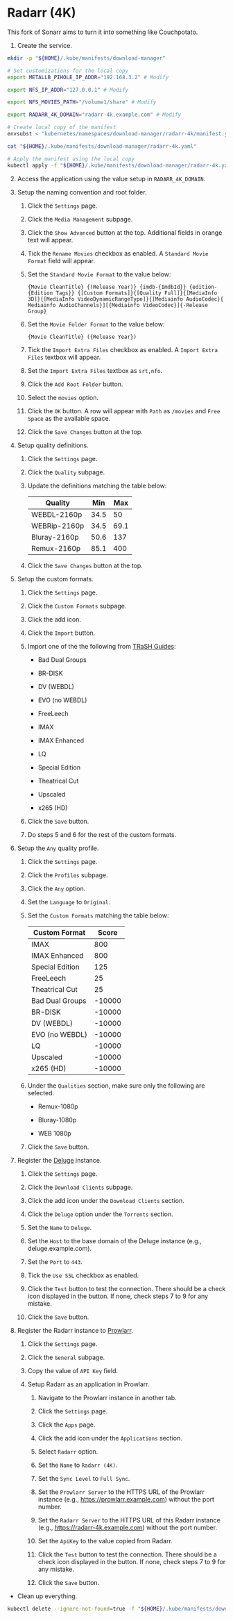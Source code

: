 # Radarr (4K)

This fork of Sonarr aims to turn it into something like Couchpotato.

1. Create the service.

```sh
mkdir -p "${HOME}/.kube/manifests/download-manager"

# Set customizations for the local copy
export METALLB_PIHOLE_IP_ADDR="192.168.3.2" # Modify

export NFS_IP_ADDR="127.0.0.1" # Modify

export NFS_MOVIES_PATH="/volume1/share" # Modify

export RADARR_4K_DOMAIN="radarr-4k.example.com" # Modify

# Create local copy of the manifest
envsubst < "kubernetes/namespaces/download-manager/radarr-4k/manifest.yml" > "${HOME}/.kube/manifests/download-manager/radarr-4k.yaml"

cat "${HOME}/.kube/manifests/download-manager/radarr-4k.yaml"

# Apply the manifest using the local copy
kubectl apply -f "${HOME}/.kube/manifests/download-manager/radarr-4k.yaml"
```

2. Access the application using the value setup in `RADARR_4K_DOMAIN`.

3. Setup the naming convention and root folder.

    1. Click the `Settings` page.

    2. Click the `Media Management` subpage.

    3. Click the `Show Advanced` button at the top. Additional fields in orange text will appear.

    4. Tick the `Rename Movies` checkbox as enabled. A `Standard Movie Format` field will appear.

    5. Set the `Standard Movie Format` to the value below:

        ```
        {Movie CleanTitle} {(Release Year)} {imdb-{ImdbId}} {edition-{Edition Tags}} {[Custom Formats]}{[Quality Full]}{[MediaInfo 3D]}{[MediaInfo VideoDynamicRangeType]}{[Mediainfo AudioCodec}{ Mediainfo AudioChannels}][{Mediainfo VideoCodec}]{-Release Group}
        ```

    6. Set the `Movie Folder Format` to the value below:

        ```
        {Movie CleanTitle} ({Release Year})
        ```

    7. Tick the `Import Extra Files` checkbox as enabled. A `Import Extra Files` textbox will appear.

    8. Set the `Import Extra Files` textbox as `srt,nfo`.

    9. Click the `Add Root Folder` button.

    10. Select the `movies` option.

    11. Click the `OK` button. A row will appear with `Path` as `/movies` and `Free Space` as the available space.

    12. Click the `Save Changes` button at the top.

4. Setup quality definitions.

    1. Click the `Settings` page.

    2. Click the `Quality` subpage.

    3. Update the definitions matching the table below:

        | Quality      | Min  | Max  |
        | ------------ | ---- | ---- |
        | WEBDL-2160p  | 34.5 | 50   |
        | WEBRip-2160p | 34.5 | 69.1 |
        | Bluray-2160p | 50.6 | 137  |
        | Remux-2160p  | 85.1 | 400  |

    4. Click the `Save Changes` button at the top.

5. Setup the custom formats.

    1. Click the `Settings` page.

    2. Click the `Custom Formats` subpage.

    3. Click the add icon.

    4. Click the `Import` button.

    5. Import one of the the following from [TRaSH Guides](https://trash-guides.info/Radarr/Radarr-collection-of-custom-formats/):

        - Bad Dual Groups

        - BR-DISK

        - DV (WEBDL)

        - EVO (no WEBDL)

        - FreeLeech

        - IMAX

        - IMAX Enhanced

        - LQ

        - Special Edition

        - Theatrical Cut

        - Upscaled

        - x265 (HD)

    6. Click the `Save` button.

    7. Do steps 5 and 6 for the rest of the custom formats.

6. Setup the `Any` quality profile.

    1. Click the `Settings` page.

    2. Click the `Profiles` subpage.

    3. Click the `Any` option.

    4. Set the `Language` to `Original`.

    5. Set the `Custom Formats` matching the table below:

        | Custom Format   | Score  |
        | --------------- | ------ |
        | IMAX            | 800    |
        | IMAX Enhanced   | 800    |
        | Special Edition | 125    |
        | FreeLeech       | 25     |
        | Theatrical Cut  | 25     |
        | Bad Dual Groups | -10000 |
        | BR-DISK         | -10000 |
        | DV (WEBDL)      | -10000 |
        | EVO (no WEBDL)  | -10000 |
        | LQ              | -10000 |
        | Upscaled        | -10000 |
        | x265 (HD)       | -10000 |

    6. Under the `Qualities` section, make sure only the following are selected.

        - Remux-1080p

        - Bluray-1080p

        - WEB 1080p

    6. Click the `Save` button.

7. Register the [Deluge](../deluge/README.md) instance.

    1. Click the `Settings` page.

    2. Click the `Download Clients` subpage.

    3. Click the add icon under the `Download Clients` section.

    4. Click the `Deluge` option under the `Torrents` section.

    5. Set the `Name` to `Deluge`.

    6. Set the `Host` to the base domain of the Deluge instance (e.g., deluge.example.com).

    7. Set the `Port` to `443`.

    8. Tick the `Use SSL` checkbox as enabled.

    9. Click the `Test` button to test the connection. There should be a check icon displayed in the button. If none, check steps 7 to 9 for any mistake.

    10. Click the `Save` button.

8. Register the Radarr instance to [Prowlarr](../prowlarr/README.md).

    1. Click the `Settings` page.

    2. Click the `General` subpage.

    3. Copy the value of `API Key` field.

    4. Setup Radarr as an application in Prowlarr.

        1. Navigate to the Prowlarr instance in another tab.

        2. Click the `Settings` page.

        3. Click the `Apps` page.

        4. Click the add icon under the `Applications` section.

        5. Select `Radarr` option.

        6. Set the `Name` to `Radarr (4K)`.

        7. Set the `Sync Level` to `Full Sync`.

        8. Set the `Prowlarr Server` to the HTTPS URL of the Prowlarr instance (e.g., https://prowlarr.example.com) without the port number.

        9. Set the `Radarr Server` to the HTTPS URL of this Radarr instance (e.g., https://radarr-4k.example.com) without the port number.

        10. Set the `ApiKey` to the value copied from Radarr.

        11. Click the `Test` button to test the connection. There should be a check icon displayed in the button. If none, check steps 7 to 9 for any mistake.

        12. Click the `Save` button.

* Clean up everything.

```sh
kubectl delete --ignore-not-found=true -f "${HOME}/.kube/manifests/download-manager/radarr-4k.yaml"
```
